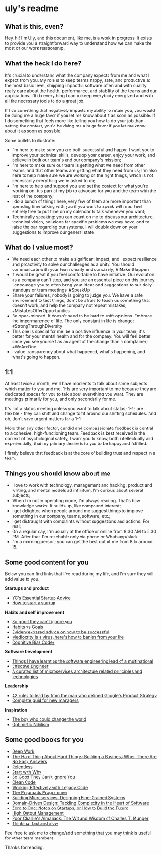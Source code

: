 # uly's readme

## What is this, even?

Hey, hi! I'm Uly, and this document, like me, is a work in progress. It exists to provide you a straightforward way to understand how we can make the most of our work relationship.

## What the heck I do here?

It's crucial to understand what the company expects from me and what I expect from you. My role is to keep teams happy, safe, and productive at the most basic level, shipping impactful software often and with quality. I really care about the health, performance, and stability of the teams and our applications. I'll do everything I can to keep everybody energized and with all the necessary tools to do a great job.

If I do something that negatively impacts my ability to retain you, you would be doing me a huge favor if you let me know about it as soon as possible. If I do something that feels more like telling you how to do your job than setting the context, you'd be doing me a huge favor if you let me know about it as soon as possible.

Some bullets to illustrate:

* I'm here to make sure you are both successful and happy: I want you to improve your technical skills, develop your career, enjoy your work, and believe in both our team's and our company's mission;
* I'm here to make sure our team is getting what we need from other teams, and that other teams are getting what they need from us; I'm also here to help make sure we are working on the right things, which is not necessarily everything we're asked to do;
* I'm here to help and support you and set the context for what you're working on. It's part of my job to advocate for you and the team with the rest of the company;
* I do a bunch of things here, very few of them are more important than spending time talking with you if you want to speak with me. Feel entirely free to put time on my calendar to talk whenever you want;
* Technically speaking: you can count on me to discuss our architecture, technical vision, solutions for specific problems we may have, and to raise the bar regarding our systems. I will double down on your suggestions to improve our general state.

## What do I value most?

* We need each other to make a significant impact, and I expect resilience and proactivity to solve our challenges as a unity. You should communicate with your team clearly and concisely; #IMakeItHappen
* It would be great if you feel comfortable to have initiative. Our evolution as a company can't stop, and you are an essential piece on this journey. I encourage you to often bring your ideas and suggestions to our daily standups or team meetings; #SpeakUp
* Share your failures, nobody is going to judge you. We have a safe environment to test things, don't be afraid to teach us something that doesn't work, and help the company not repeat mistakes; #MistakesOfferOpportunities
* Be open-minded. It doesn't need to be hard to shift opinions. Embrace the impermanence of life. The only constant in life is change; #StrongThroughDiversity
* This one is special for me: be a positive influence in your team; it's better for your mental health and for the company. You will feel better once you see yourself as an agent of the change than a complainer; #WeAreOne
* I value transparency about what happened, what's happening, and what's going to happen.

## 1:1

At least twice a month, we'll have moments to talk about some subjects which matter to you and me. 1-1s are very important to me because they are dedicated spaces for you to talk about everything you want. They are meetings primarily for you, and only secondarily for me.

It's not a status meeting unless you want to talk about status; 1-1s are flexible - they can shift and change to fit around our shifting schedules. And oh, don't save urgent matters for a 1-1.

More than any other factor, candid and compassionate feedback is central to a cohesive, high-functioning team. Feedback is best received in the context of psychological safety; I want you to know, both intellectually and experientially, that my primary desire is to you to be happy and fulfilled.

I firmly believe that feedback is at the core of building trust and respect in a team.

## Things you should know about me

* I love to work with technology, management and hacking, product and writing, and mental models ad infinitum. I'm curious about several subjects;
* When I'm not in operating mode, I'm always reading. That's how knowledge works: It builds up, like compound interest;
* I get delighted when people around me suggest things to improve something in our company, teams, software, etc.;
* I get distraught with complaints without suggestions and actions. For real;
* On a regular day, I'm usually at the office or online from 8:30 AM to 5:30 PM. After that, I'm reachable only via phone or Whatsapp/slack.
* I'm a morning person; you can get the best out of me from 8 to around 15.

## Some good content for you

Below you can find links that I've read during my life, and I'm sure they will add value to you.

**Startups and product**

*  [YC’s Essential Startup Advice](https://blog.ycombinator.com/ycs-essential-startup-advice/)
*  [How to start a startup](http://paulgraham.com/start.html)

**Habits and self improvement**

*  [So good they can't ignore you](https://commoncog.com/blog/so-good-they-cant-ignore-you/)
*  [Habits vs Goals](https://fs.blog/2017/06/habits-vs-goals/)
*  [Evidence-based advice on how to be successful](https://80000hours.org/career-guide/how-to-be-successful/#top)
*  [Mediocrity is a virus, here's how to banish from your life](https://medium.com/the-mission/mediocrity-is-a-virus-heres-how-to-banish-it-from-your-life-257638ecf8f6#.im42uiio9)
*  [Cognitive Bias Codex](https://cdn-images-1.medium.com/max/2000/1*Ckbqtl3uFuftfjYlE6KuTA.jpeg)

**Software Development**

*  [Things I have learnt as the software engineering lead of a multinational](https://minnenratta.wordpress.com/2017/01/25/things-i-have-learnt-as-the-software-engineering-lead-of-a-multinational/)
*  [Effective Engineer](https://gist.github.com/rondy/af1dee1d28c02e9a225ae55da2674a6f)
*  [A curated list of microservices architecture related principles and technologies](https://github.com/mfornos/awesome-microservices)

**Leadership**

*  [42 rules to lead by from the man who defined Google's Product Strategy](http://firstround.com/review/42-Rules-to-Lead-by-from-the-Man-Who-Defined-Googles-Product-Strategy/)
*  [Complete guid for new managers](https://www.officevibe.com/complete-guide-new-manager)

**Inspiration**

-  [The boy who could change the world](https://monoskop.org/media/text/swartz/)
-  [Optimistic Nihilism](https://www.youtube.com/watch?v=MBRqu0YOH14&t=192s)

## Some good books for you

-  [Deep Work](https://www.goodreads.com/book/show/25744928-deep-work)
-  [The Hard Thing About Hard Things: Building a Business When There Are No Easy Answers](https://www.goodreads.com/book/show/18176747-the-hard-thing-about-hard-things?ac=1&from_search=true)
-  [Relentless](https://www.goodreads.com/book/show/17354208-relentless?ac=1&from_search=true)
-  [Start with Why](https://www.goodreads.com/book/show/7108725-start-with-why?ac=1&from_search=true)
-  [So Good They Can't Ignore You](https://commoncog.com/blog/so-good-they-cant-ignore-you/)
-  [Clean Code](https://www.goodreads.com/book/show/3735293-clean-code?ac=1&from_search=true)
-  [Working Effectively with Legacy Code](https://www.goodreads.com/book/show/44919.Working_Effectively_with_Legacy_Code?ac=1&from_search=true)
-  [The Pragmatic Programmer](https://www.goodreads.com/book/show/4099.The_Pragmatic_Programmer?ac=1&from_search=true)
-  [Building Microservices: Designing Fine-Grained Systems](https://www.goodreads.com/book/show/22512931-building-microservices?from_search=true)
-  [Domain-Driven Design: Tackling Complexity in the Heart of Software](https://www.goodreads.com/book/show/179133.Domain_Driven_Design?ac=1&from_search=true)
-  [Zero to One: Notes on Startups, or How to Build the Future](https://www.goodreads.com/book/show/18050143-zero-to-one?ac=1&from_search=true)
-  [High Output Management](https://www.goodreads.com/book/show/324750.High_Output_Management)
-  [Poor Charlie's Almanack: The Wit and Wisdom of Charles T. Munger](https://www.goodreads.com/book/show/944652.Poor_Charlie_s_Almanack?ac=1&from_search=true)
-  [Thinking, fast and slow](https://www.goodreads.com/book/show/11468377-thinking-fast-and-slow?ac=1&from_search=true)

Feel free to ask me to change/add something that you may think is useful for other team members.

Thanks for reading.